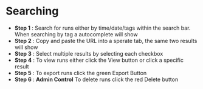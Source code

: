 # Searching

- **Step 1** : Search for runs either by time/date/tags within the search bar. When searching by tag a autocomplete will show
- **Step 2** : Copy and paste the URL into a sperate tab, the same two results will show
- **Step 3** : Select multiple results by selecting each checkbox
- **Step 4** : To view runs either click the View button or click a specific result
- **Step 5** : To export runs click the green Export Button
- **Step 6** : **Admin Control** To delete runs click the red Delete button
